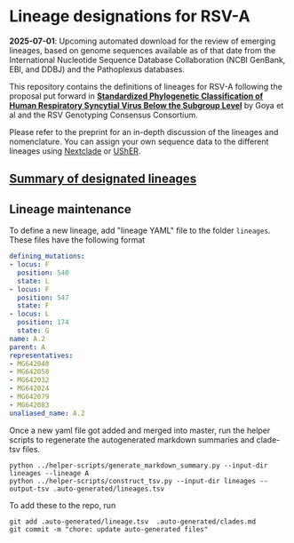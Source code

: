 # Lineage designations for RSV-A

**2025-07-01**: Upcoming automated download for the review of emerging lineages, based on genome sequences available as of that date from the International Nucleotide Sequence Database Collaboration (NCBI GenBank, EBI, and DDBJ) and the Pathoplexus databases.

This repository contains the definitions of lineages for RSV-A following the proposal put forward in [**Standardized Phylogenetic Classification of Human Respiratory Syncytial Virus Below the Subgroup Level**](https://wwwnc.cdc.gov/eid/article/30/8/24-0209_article) by Goya et al and the RSV Genotyping Consensus Consortium.

Please refer to the preprint for an in-depth discussion of the lineages and nomenclature. You can assign your own sequence data to the different lineages using [Nextclade](https://clades.nextstrain.org) or [UShER](https://genome.ucsc.edu/cgi-bin/hgPhyloPlace).

## [Summary of designated lineages](.auto-generated/clades.md)


## Lineage maintenance

To define a new lineage, add "lineage YAML" file to the folder `lineages`. These files have the following format
```yaml
defining_mutations:
- locus: F
  position: 540
  state: L
- locus: F
  position: 547
  state: F
- locus: L
  position: 174
  state: G
name: A.2
parent: A
representatives:
- MG642040
- MG642058
- MG642032
- MG642024
- MG642079
- MG642083
unaliased_name: A.2
```

Once a new yaml file got added and merged into master, run the helper scripts to regenerate the autogenerated markdown summaries and clade-tsv files.
```shell
python ../helper-scripts/generate_markdown_summary.py --input-dir lineages --lineage A
python ../helper-scripts/construct_tsv.py --input-dir lineages --output-tsv .auto-generated/lineages.tsv
```
To add these to the repo, run
```
git add .auto-generated/lineage.tsv  .auto-generated/clades.md
git commit -m "chore: update auto-generated files"
```
